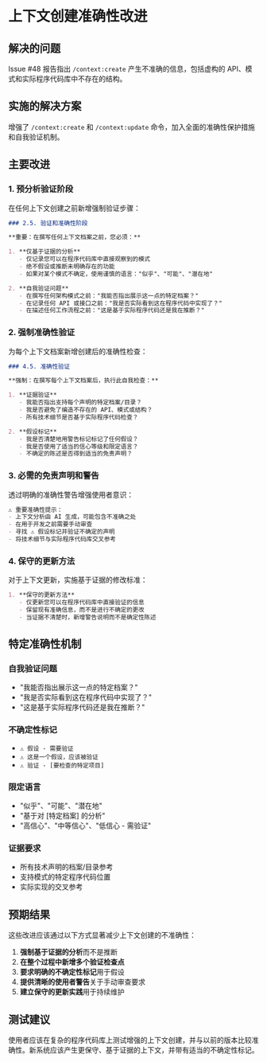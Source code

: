 # 上下文创建准确性改进

## 解决的问题

Issue #48 报告指出 `/context:create` 产生不准确的信息，包括虚构的 API、模式和实际程序代码库中不存在的结构。

## 实施的解决方案

增强了 `/context:create` 和 `/context:update` 命令，加入全面的准确性保护措施和自我验证机制。

## 主要改进

### 1. 预分析验证阶段

在任何上下文创建之前新增强制验证步骤：

```markdown
### 2.5. 验证和准确性阶段

**重要：在撰写任何上下文档案之前，您必须：**

1. **仅基于证据的分析**
   - 仅记录您可以在程序代码库中直接观察到的模式
   - 绝不假设或推断未明确存在的功能
   - 如果对某个模式不确定，使用谨慎的语言："似乎"、"可能"、"潜在地"

2. **自我验证问题**
   - 在撰写任何架构模式之前："我能否指出展示这一点的特定档案？"
   - 在记录任何 API 或接口之前："我是否实际看到这在程序代码中实现了？"
   - 在描述任何工作流程之前："这是基于实际程序代码还是我在推断？"
```

### 2. 强制准确性验证

为每个上下文档案新增创建后的准确性检查：

```markdown
### 4.5. 准确性验证

**强制：在撰写每个上下文档案后，执行此自我检查：**

1. **证据验证**
   - 我能否指出支持每个声明的特定档案/目录？
   - 我是否避免了编造不存在的 API、模式或结构？
   - 所有技术细节是否基于实际程序代码检查？

2. **假设标记**
   - 我是否清楚地用警告标记标记了任何假设？
   - 我是否使用了适当的信心等级和限定语言？
   - 不确定的陈述是否得到适当的免责声明？
```

### 3. 必需的免责声明和警告

透过明确的准确性警告增强使用者意识：

```markdown
⚠️ 重要准确性提示：
- 上下文分析由 AI 生成，可能包含不准确之处
- 在用于开发之前需要手动审查
- 寻找 ⚠️ 假设标记并验证不确定的声明
- 将技术细节与实际程序代码库交叉参考
```

### 4. 保守的更新方法

对于上下文更新，实施基于证据的修改标准：

```markdown
1. **保守的更新方法**
   - 仅更新您可以在程序代码库中直接验证的信息
   - 保留现有准确信息，而不是进行不确定的更改
   - 当证据不清楚时，新增警告说明而不是确定性陈述
```

## 特定准确性机制

### 自我验证问题
- "我能否指出展示这一点的特定档案？"
- "我是否实际看到这在程序代码中实现了？"
- "这是基于实际程序代码还是我在推断？"

### 不确定性标记
- `⚠️ 假设 - 需要验证`
- `⚠️ 这是一个假设，应该被验证`
- `⚠️ 验证 - [要检查的特定项目]`

### 限定语言
- "似乎"、"可能"、"潜在地"
- "基于对 [特定档案] 的分析"
- "高信心"、"中等信心"、"低信心 - 需验证"

### 证据要求
- 所有技术声明的档案/目录参考
- 支持模式的特定程序代码位置
- 实际实现的交叉参考

## 预期结果

这些改进应该通过以下方式显著减少上下文创建的不准确性：

1. **强制基于证据的分析**而不是推断
2. **在整个过程中新增多个验证检查点**
3. **要求明确的不确定性标记**用于假设
4. **提供清晰的使用者警告**关于手动审查要求
5. **建立保守的更新实践**用于持续维护

## 测试建议

使用者应该在复杂的程序代码库上测试增强的上下文创建，并与以前的版本比较准确性。新系统应该产生更保守、基于证据的上下文，并带有适当的不确定性标记。
